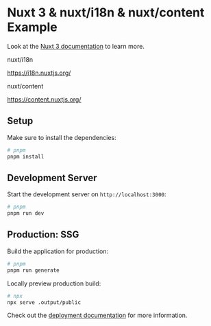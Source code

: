 # Nuxt 3 & nuxt/i18n & nuxt/content Example

Look at the [Nuxt 3 documentation](https://nuxt.com/docs/getting-started/introduction) to learn more.

nuxt/i18n

https://i18n.nuxtjs.org/

nuxt/content

https://content.nuxtjs.org/

## Setup

Make sure to install the dependencies:

```bash
# pnpm
pnpm install
```

## Development Server

Start the development server on `http://localhost:3000`:

```bash
# pnpm
pnpm run dev
```

## Production: SSG

Build the application for production:

```bash
# pnpm
pnpm run generate
```

Locally preview production build:

```bash
# npx
npx serve .output/public
```

Check out the [deployment documentation](https://nuxt.com/docs/getting-started/deployment) for more information.
